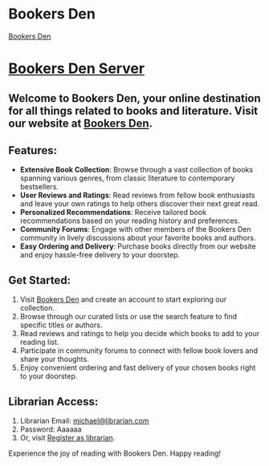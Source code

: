 # Bookers Den
[Bookers Den](https://bookersden.web.app/)
# [Bookers Den Server](https://github.com/joychandrauday/bookersden-server/)

## Welcome to Bookers Den, your online destination for all things related to books and literature. Visit our website at [Bookers Den](https://bookersden.web.app/).

## Features:
- **Extensive Book Collection**: Browse through a vast collection of books spanning various genres, from classic literature to contemporary bestsellers.
- **User Reviews and Ratings**: Read reviews from fellow book enthusiasts and leave your own ratings to help others discover their next great read.
- **Personalized Recommendations**: Receive tailored book recommendations based on your reading history and preferences.
- **Community Forums**: Engage with other members of the Bookers Den community in lively discussions about your favorite books and authors.
- **Easy Ordering and Delivery**: Purchase books directly from our website and enjoy hassle-free delivery to your doorstep.

## Get Started:
1. Visit [Bookers Den](https://bookersden.web.app/) and create an account to start exploring our collection.
2. Browse through our curated lists or use the search feature to find specific titles or authors.
3. Read reviews and ratings to help you decide which books to add to your reading list.
4. Participate in community forums to connect with fellow book lovers and share your thoughts.
5. Enjoy convenient ordering and fast delivery of your chosen books right to your doorstep.

## Librarian Access:
1. Librarian Email: michael@librarian.com
2. Password: Aaaaaa
3. Or, visit [Register as librarian](https://bookersden.web.app/librarian-registration).



Experience the joy of reading with Bookers Den. Happy reading!





